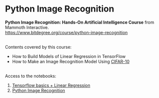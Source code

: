 # Python Image Recognition

**Python Image Recognition: Hands-On Artificial Intelligence Course** from Mammoth Interactive.  
https://www.bitdegree.org/course/python-image-recognition<br><br>

Contents covered by this course:<br>
* How to Build Models of Linear Regression in TensorFlow<br>
* How to Make an Image Recognition Model Using [CIFAR-10](https://www.cs.toronto.edu/~kriz/cifar.html)<br><br>

Access to the notebooks:
1) [Tensorflow basics + Linear Regression](https://github.com/cvilla87/Machine-Learning/blob/master/01.%20Tensorflow%20basics%20%2B%20Linear%20Regression.ipynb)
2) [Python Image Recognition](https://github.com/cvilla87/Machine-Learning/blob/master/02.%20Python%20Image%20Recognition.ipynb)

